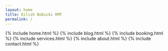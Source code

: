 ```yaml
---
layout: home  
title: Eilish Bobicki RMT
permalink: /
---
```

{% include home.html %}
{% include blog.html %}
{% include booking.html %}
{% include services.html %}
{% include about.html %}
{% include contact.html %}